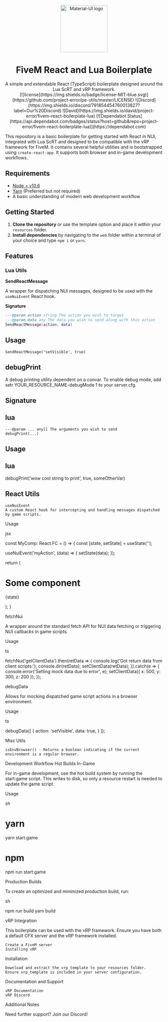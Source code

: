 <div align="center">
    <img href="https://projecterror.dev" width="150" src="https://i.tasoagc.dev/c1pD" alt="Material-UI logo" />
</div>

<h1 align="center">FiveM React and Lua Boilerplate</h1>

<div align="center">
A simple and extendable React (TypeScript) boilerplate designed around the Lua ScRT and vRP framework.
</div>

<div align="center">
[![license](https://img.shields.io/badge/license-MIT-blue.svg)](https://github.com/project-error/pe-utils/master/LICENSE)
![Discord](https://img.shields.io/discord/791854454760013827?label=Our%20Discord)
![David](https://img.shields.io/david/project-error/fivem-react-boilerplate-lua)
[![Dependabot Status](https://api.dependabot.com/badges/status?host=github&repo=project-error/fivem-react-boilerplate-lua)](https://dependabot.com)
</div>

This repository is a basic boilerplate for getting started with React in NUI, integrated with Lua ScRT and designed to be compatible with the vRP framework for FiveM. It contains several helpful utilities and is bootstrapped using `create-react-app`. It supports both browser and in-game development workflows.

## Requirements

- [Node > v10.6](https://nodejs.org/en/)
- [Yarn](https://yarnpkg.com/getting-started/install) (Preferred but not required)
- A basic understanding of modern web development workflow

## Getting Started

1. **Clone the repository** or use the template option and place it within your `resources` folder.
2. **Install dependencies** by navigating to the `web` folder within a terminal of your choice and type `npm i` or `yarn`.

## Features

### Lua Utils

**SendReactMessage**

A wrapper for dispatching NUI messages, designed to be used with the `useNuiEvent` React hook.

**Signature**

```lua
---@param action string The action you wish to target
---@param data any The data you wish to send along with this action
SendReactMessage(action, data)
```

## Usage

```
SendReactMessage('setVisible', true)
```

## debugPrint

A debug printing utility dependent on a convar. To enable debug mode, add setr YOUR_RESOURCE_NAME-debugMode 1 to your server.cfg.

## Signature

## lua

```
---@param ... any[] The arguments you wish to send
debugPrint(...)
```

## Usage

## lua

debugPrint('wow cool string to print', true, someOtherVar)

## React Utils

```
useNuiEvent
A custom React hook for intercepting and handling messages dispatched by game scripts.
```

Usage

jsx

const MyComp: React.FC = () => {
const [state, setState] = useState('');

useNuiEvent<string>('myAction', (data) => {
setState(data);
});

return (
<div>
<h1>Some component</h1>
<p>{state}</p>
</div>
);
}

fetchNui

A wrapper around the standard fetch API for NUI data fetching or triggering NUI callbacks in game scripts.

Usage

ts

fetchNui<ReturnData>('getClientData').then(retData => {
console.log('Got return data from client scripts:');
console.dir(retData);
setClientData(retData);
}).catch(e => {
console.error('Setting mock data due to error', e);
setClientData({ x: 500, y: 300, z: 200 });
});

debugData

Allows for mocking dispatched game script actions in a browser environment.

Usage

ts

debugData([
{
action: 'setVisible',
data: true,
}
]);

Misc Utils

    isEnvBrowser() - Returns a boolean indicating if the current environment is a regular browser.

Development Workflow
Hot Builds In-Game

For in-game development, use the hot build system by running the start:game script. This writes to disk, so only a resource restart is needed to update the game script.

Usage

sh

# yarn

yarn start:game

# npm

npm run start:game

Production Builds

To create an optimized and minimized production build, run:

sh

npm run build
yarn build

vRP Integration

This boilerplate can be used with the vRP framework. Ensure you have both a default CFX server and the vRP framework installed.

    Create a FiveM server
    Installing vRP

Installation

    Download and extract the vrp_template to your resources folder.
    Ensure vrp_template is included in your server configuration.

Documentation and Support

    vRP Documentation
    vRP Discord

Additional Notes

Need further support? Join our Discord!
